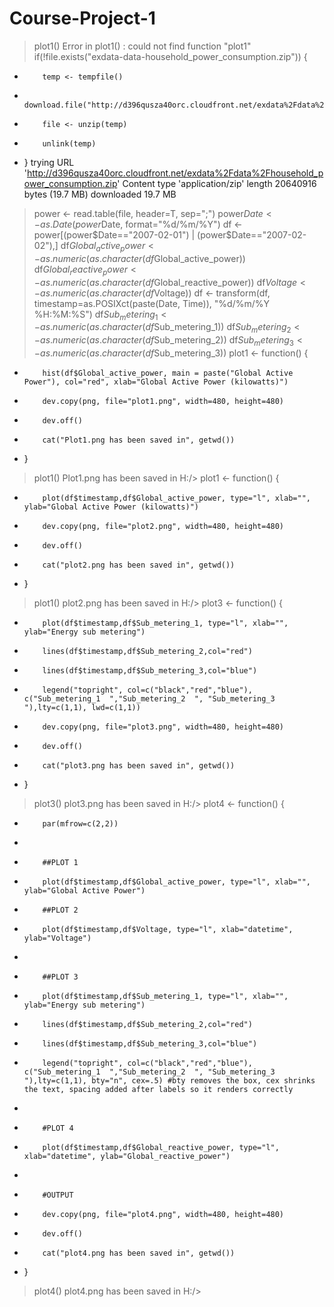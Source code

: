 # Course-Project-1
> plot1()
Error in plot1() : could not find function "plot1"
> if(!file.exists("exdata-data-household_power_consumption.zip")) {
+         temp <- tempfile()
+         download.file("http://d396qusza40orc.cloudfront.net/exdata%2Fdata%2Fhousehold_power_consumption.zip",temp)
+         file <- unzip(temp)
+         unlink(temp)
+ }
trying URL 'http://d396qusza40orc.cloudfront.net/exdata%2Fdata%2Fhousehold_power_consumption.zip'
Content type 'application/zip' length 20640916 bytes (19.7 MB)
downloaded 19.7 MB

> power <- read.table(file, header=T, sep=";")
> power$Date <- as.Date(power$Date, format="%d/%m/%Y")
> df <- power[(power$Date=="2007-02-01") | (power$Date=="2007-02-02"),]
> df$Global_active_power <- as.numeric(as.character(df$Global_active_power))
> df$Global_reactive_power <- as.numeric(as.character(df$Global_reactive_power))
> df$Voltage <- as.numeric(as.character(df$Voltage))
> df <- transform(df, timestamp=as.POSIXct(paste(Date, Time)), "%d/%m/%Y %H:%M:%S")
> df$Sub_metering_1 <- as.numeric(as.character(df$Sub_metering_1))
> df$Sub_metering_2 <- as.numeric(as.character(df$Sub_metering_2))
> df$Sub_metering_3 <- as.numeric(as.character(df$Sub_metering_3))
> plot1 <- function() {
+         hist(df$Global_active_power, main = paste("Global Active Power"), col="red", xlab="Global Active Power (kilowatts)")
+         dev.copy(png, file="plot1.png", width=480, height=480)
+         dev.off()
+         cat("Plot1.png has been saved in", getwd())
+ }
> plot1()
Plot1.png has been saved in H:/> 
> plot1 <- function() {
+         plot(df$timestamp,df$Global_active_power, type="l", xlab="", ylab="Global Active Power (kilowatts)")
+         dev.copy(png, file="plot2.png", width=480, height=480)
+         dev.off()
+         cat("plot2.png has been saved in", getwd())
+ }
> plot1()
plot2.png has been saved in H:/> 
> plot3 <- function() {
+         plot(df$timestamp,df$Sub_metering_1, type="l", xlab="", ylab="Energy sub metering")
+         lines(df$timestamp,df$Sub_metering_2,col="red")
+         lines(df$timestamp,df$Sub_metering_3,col="blue")
+         legend("topright", col=c("black","red","blue"), c("Sub_metering_1  ","Sub_metering_2  ", "Sub_metering_3  "),lty=c(1,1), lwd=c(1,1))
+         dev.copy(png, file="plot3.png", width=480, height=480)
+         dev.off()
+         cat("plot3.png has been saved in", getwd())
+ }
> plot3()
plot3.png has been saved in H:/> 
> plot4 <- function() {
+         par(mfrow=c(2,2))
+         
+         ##PLOT 1
+         plot(df$timestamp,df$Global_active_power, type="l", xlab="", ylab="Global Active Power")
+         ##PLOT 2
+         plot(df$timestamp,df$Voltage, type="l", xlab="datetime", ylab="Voltage")
+         
+         ##PLOT 3
+         plot(df$timestamp,df$Sub_metering_1, type="l", xlab="", ylab="Energy sub metering")
+         lines(df$timestamp,df$Sub_metering_2,col="red")
+         lines(df$timestamp,df$Sub_metering_3,col="blue")
+         legend("topright", col=c("black","red","blue"), c("Sub_metering_1  ","Sub_metering_2  ", "Sub_metering_3  "),lty=c(1,1), bty="n", cex=.5) #bty removes the box, cex shrinks the text, spacing added after labels so it renders correctly
+         
+         #PLOT 4
+         plot(df$timestamp,df$Global_reactive_power, type="l", xlab="datetime", ylab="Global_reactive_power")
+         
+         #OUTPUT
+         dev.copy(png, file="plot4.png", width=480, height=480)
+         dev.off()
+         cat("plot4.png has been saved in", getwd())
+ }
> plot4()
plot4.png has been saved in H:/> 
